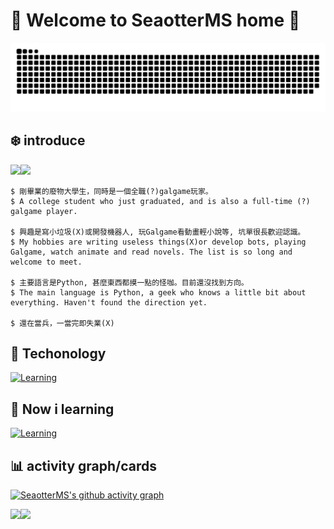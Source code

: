 # :mega: Welcome to SeaotterMS home :mega:
![SeaotterMS's github-user-contribution](github-user-contribution.svg) 
## :snowflake: introduce 
<div align=center">
  <img src="https://dday-widget.minung.dev/widget?text=Retirement&date=2024-12-19&startDate=2024-08-20&theme=theme2" width="50%"/><img src="https://dday-widget.minung.dev/widget?text=Find%20Job&date=2025-01-30&startDate=2024-12-20&theme=theme2" width="50%"/>
</div> 

```
$ 剛畢業的廢物大學生，同時是一個全職(?)galgame玩家。
$ A college student who just graduated, and is also a full-time (?) galgame player.

$ 興趣是寫小垃圾(X)或開發機器人, 玩Galgame看動畫輕小說等, 坑單很長歡迎認識。
$ My hobbies are writing useless things(X)or develop bots, playing Galgame, watch animate and read novels. The list is so long and welcome to meet.

$ 主要語言是Python, 甚麼東西都摸一點的怪咖。目前還沒找到方向。
$ The main language is Python, a geek who knows a little bit about everything. Haven't found the direction yet.

$ 還在當兵，一當完即失業(X)
``` 
## :star2: Techonology 
[![Learning](https://skillicons.dev/icons?i=py,go,nodejs,js,html,css,vue,bootstrap,pug,yarn,express,flask,fastapi,qt,bots,sqlite,debian,vim,git,md,obsidian,notion&theme=light)](https://skillicons.dev) 
## :microscope: Now i learning 
[![Learning](https://skillicons.dev/icons?i=go,discord,bots,django&theme=light)](https://skillicons.dev) 
## :bar_chart: activity graph/cards 
[![SeaotterMS's github activity graph](https://github-readme-activity-graph.vercel.app/graph?username=peter910820&bg_color=1d161a&color=be4bb6&line=4c9e9d&point=eb7070&area=true&hide_border=true)](https://github.com/ashutosh00710/github-readme-activity-graph) 
<div align=center">
  <img src="http://github-profile-summary-cards.vercel.app/api/cards/most-commit-language?username=peter910820&theme=zenburn&exclude=HTML" width="50%"/><img src="http://github-profile-summary-cards.vercel.app/api/cards/stats?username=peter910820&theme=zenburn" width="50%"/>
</div>

<!-- <img src="https://raw.githubusercontent.com/peter910820/github-profile-card/refs/heads/main/chart/peter910820_profile.svg" width="50%" height="50%"/> -->